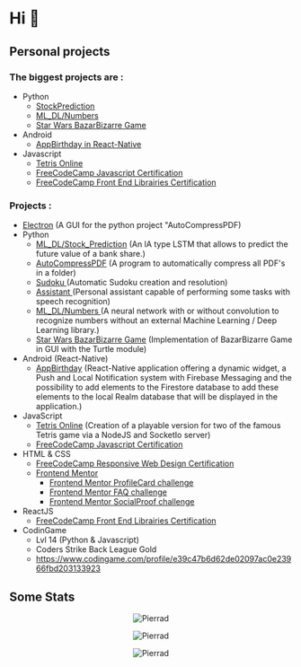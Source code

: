 # Hi 👋

## Personal projects

### The biggest projects are :
- Python
  - <a href="https://github.com/Pierrad/IA_Python/tree/master/Stock_Prediction">StockPrediction</a> 
  - <a href="https://github.com/Pierrad/IA_Python/tree/master/Numbers">ML_DL/Numbers</a>
  - <a href="https://github.com/Pierrad/Programmation/tree/master/Python/BazarBizarre"> Star Wars BazarBizarre Game</a> 
- Android
  - <a href="https://github.com/Pierrad/AppBirthday">AppBirthday in React-Native</a>
- Javascript
  - <a href = "https://github.com/Pierrad/Tetris_NodeJS"> Tetris Online</a>
  - <a href="https://github.com/Pierrad/FreeCodeCamp_JavaScript"> FreeCodeCamp Javascript Certification </a><br>
  - <a href="https://github.com/Pierrad/FreeCodeCamp_ReactJS"> FreeCodeCamp Front End Librairies Certification </a><br>
### Projects :
- <a href="https://github.com/Pierrad/Programmation/tree/master/Electron">Electron</a> (A GUI for the python project "AutoCompressPDF)
- <a>Python </a>
  - <a href="https://github.com/Pierrad/IA_Python/tree/master/Stock_Prediction">ML_DL/Stock_Prediction</a> (An IA type LSTM that allows to predict the future value of a bank share.)
  - <a href="https://github.com/Pierrad/AutoCompressPDF_Python"> AutoCompressPDF</a> (A program to automatically compress all PDF's in a folder)
  - <a href= "https://github.com/Pierrad/Sudoku_Python"> Sudoku </a> (Automatic Sudoku creation and resolution)
  - <a href = "https://github.com/Pierrad/Assistant_Python"> Assistant </a> (Personal assistant capable of performing some tasks with speech recognition)
  - <a href = "https://github.com/Pierrad/IA_Python/tree/master/Numbers"> ML_DL/Numbers </a>(A neural network with or without convolution to recognize numbers without an external Machine Learning / Deep Learning library.)
  - <a href="https://github.com/Pierrad/Programmation/tree/master/Python/BazarBizarre"> Star Wars BazarBizarre Game</a> (Implementation of BazarBizarre Game in GUI with the Turtle module)
- <a> Android </a> (React-Native)
  - <a href ="https://github.com/Pierrad/AppBirthday">AppBirthday</a> (React-Native application offering a dynamic widget, a Push and Local Notification system with Firebase Messaging and the possibility to add elements to the Firestore database to add these elements to the local Realm database that will be displayed in the application.)
- JavaScript 
  - <a href = "https://github.com/Pierrad/Programmation/tree/master/Javascript/Tetris"> Tetris Online</a> (Creation of a playable version for two of the famous Tetris game via a NodeJS and SocketIo server) 
  - <a href="https://github.com/Pierrad/FreeCodeCamp_JavaScript"> FreeCodeCamp Javascript Certification </a>
- HTML & CSS 
  - <a href="https://github.com/Pierrad/FreeCodeCamp_HTML_CSS"> FreeCodeCamp Responsive Web Design Certification </a>
  - <a href="https://www.frontendmentor.io/challenges"> Frontend Mentor </a>
    - <a href="https://github.com/Pierrad/FrontendMentor_ProfileCard"> Frontend Mentor ProfileCard challenge </a>
    - <a href="https://github.com/Pierrad/FrontendMentor_FAQ"> Frontend Mentor FAQ challenge </a>
    - <a href="https://github.com/Pierrad/FrontendMentor_SocialProof"> Frontend Mentor SocialProof challenge </a>
- ReactJS 
  - <a href="https://github.com/Pierrad/FreeCodeCamp_ReactJS"> FreeCodeCamp Front End Librairies Certification </a><br>
- CodinGame
  - Lvl 14 (Python & Javascript) 
  - Coders Strike Back League Gold
  - https://www.codingame.com/profile/e39c47b6d62de02097ac0e23966fbd203133923
  
## Some Stats
  
<p align="center"><img src="https://github-readme-stats.vercel.app/api/top-langs?username=Pierrad&show_icons=true&locale=en&layout=compact" alt="Pierrad" /></p>

<p align="center"><img  src="https://github-readme-stats.vercel.app/api?username=Pierrad&show_icons=true&locale=en" alt="Pierrad" /></p>  

<p align="center"><img src="https://github-readme-streak-stats.herokuapp.com/?user=Pierrad&" alt="Pierrad" /></p>
